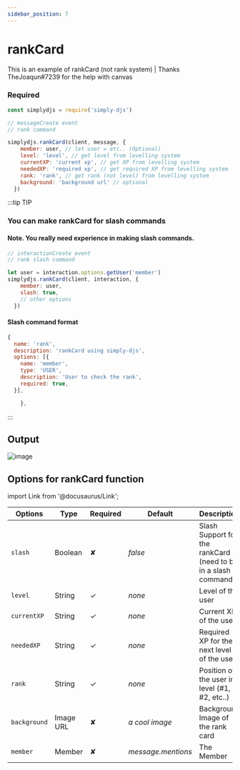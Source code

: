 ```yaml
---
sidebar_position: 7
---
```


# rankCard
This is an example of rankCard (not rank system) | Thanks TheJoaqun#7239 for the help with canvas

### Required
```js
const simplydjs = require('simply-djs')

// messageCreate event
// rank command

simplydjs.rankCard(client, message, {
    member: user, // let user = etc.. (Optional)
    level: 'level', // get level from levelling system
    currentXP: 'current xp', // get XP from levelling system
    neededXP: 'required xp', // get required XP from levelling system
    rank: 'rank', // get rank (not level) from levelling system
    background: 'background url' // optional
  })
```

:::tip TIP
### You can make rankCard for slash commands

#### Note. You really need experience in making slash commands.
```js
// interactionCreate event
// rank slash command

let user = interaction.options.getUser('member')
simplydjs.rankCard(client, interaction, {
    member: user,
    slash: true,
    // other options
  })
```

#### Slash command format
```js
{
  name: 'rank',
  description: 'rankCard using simply-djs',
  options: [{
    name: 'member',
    type: 'USER',
    description: 'User to check the rank',
    required: true,
  }],

    },
```

:::

## Output
![image](https://user-images.githubusercontent.com/71836991/130052090-cde97bff-7d6d-4ca0-a4dc-71b97ed052af.png)

## Options for rankCard function

import Link from '@docusaurus/Link';

| Options     | Type    | Required | Default | Description |
| ----------- | ----------- | ----------- | ----------- | ----------- |
| `slash`|<Link to="https://developer.mozilla.org/en-US/docs/Web/JavaScript/Reference/Global_Objects/Boolean">Boolean</Link>| ✘ | *false* | Slash Support for the rankCard (need to be in a slash command) |
| `level` | <Link to="https://developer.mozilla.org/en-US/docs/Web/JavaScript/Reference/Global_Objects/String">String</Link> | ✓ | *none* | Level of the user |
| `currentXP` | <Link to="https://developer.mozilla.org/en-US/docs/Web/JavaScript/Reference/Global_Objects/String">String</Link> | ✓ | *none* | Current XP of the user |
| `neededXP` | <Link to="https://developer.mozilla.org/en-US/docs/Web/JavaScript/Reference/Global_Objects/String">String</Link> | ✓ | *none* | Required XP for the next level of the user |
| `rank`|<Link to="https://developer.mozilla.org/en-US/docs/Web/JavaScript/Reference/Global_Objects/String">String</Link>| ✓ | *none* | Position of the user in level (#1, #2, etc..) |
| `background`|<Link to="https://developer.mozilla.org/en-US/docs/Web/JavaScript/Reference/Global_Objects/String">Image URL</Link>| ✘ | *a cool image* | Background Image of the rank card |
| `member`| <Link to="https://discord.js.org/#/docs/main/stable/class/GuildMember">Member</Link> | ✘ | *message.mentions* | The Member |
